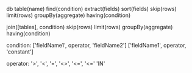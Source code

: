 db
  table(name)
    find(condition)
    extract(fields)
    sort(fields)
    skip(rows)
    limit(rows)
    groupBy(aggregate)
    having(condition)

  join([tables], condition)
    skip(rows)
    limit(rows)
    groupBy(aggregate)
    having(condition)
    
condition:
  ['fieldName1', operator, 'fieldName2']
  ['fieldName1', operator, 'constant']

operator:
  '>', '<', '=', '<>', '<=', '<='
  'IN'